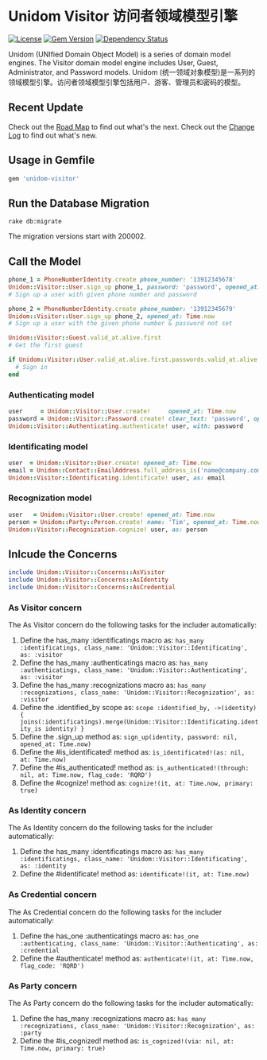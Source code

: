 # Unidom Visitor 访问者领域模型引擎

[![License](https://img.shields.io/badge/license-MIT-green.svg)](http://opensource.org/licenses/MIT)
[![Gem Version](https://badge.fury.io/rb/unidom-visitor.svg)](https://badge.fury.io/rb/unidom-visitor)
[![Dependency Status](https://gemnasium.com/badges/github.com/topbitdu/unidom-visitor.svg)](https://gemnasium.com/github.com/topbitdu/unidom-visitor)

Unidom (UNIfied Domain Object Model) is a series of domain model engines. The Visitor domain model engine includes User, Guest, Administrator, and Password models.
Unidom (统一领域对象模型)是一系列的领域模型引擎。访问者领域模型引擎包括用户、游客、管理员和密码的模型。



## Recent Update

Check out the [Road Map](ROADMAP.md) to find out what's the next.
Check out the [Change Log](CHANGELOG.md) to find out what's new.



## Usage in Gemfile

```ruby
gem 'unidom-visitor'
```



## Run the Database Migration

```shell
rake db:migrate
```
The migration versions start with 200002.



## Call the Model

```ruby
phone_1 = PhoneNumberIdentity.create phone_number: '13912345678'
Unidom::Visitor::User.sign_up phone_1, password: 'password', opened_at: Time.now
# Sign up a user with given phone number and password

phone_2 = PhoneNumberIdentity.create phone_number: '13912345679'
Unidom::Visitor::User.sign_up phone_2, opened_at: Time.now
# Sign up a user with the given phone number & password not set

Unidom::Visitor::Guest.valid_at.alive.first
# Get the first guest

if Unidom::Visitor::User.valid_at.alive.first.passwords.valid_at.alive.first.merge(Unidom::Visitor::Authenticating.valid_at.alive).first.matched? 'password'
  # Sign in
end
```

### Authenticating model

```ruby
user     = Unidom::Visitor::User.create!     opened_at: Time.now
password = Unidom::Visitor::Password.create! clear_text: 'password', opened_at: Time.now
Unidom::Visitor::Authenticating.authenticate! user, with: password
```

### Identificating model

```ruby
user  = Unidom::Visitor::User.create! opened_at: Time.now
email = Unidom::Contact::EmailAddress.full_address_is('name@company.com').valid_at.alive.first_or_create! opened_at: Time.now
Unidom::Visitor::Identificating.identificate! user, as: email
```

### Recognization model

```ruby
user   = Unidom::Visitor::User.create! opened_at: Time.now
person = Unidom::Party::Person.create! name: 'Tim', opened_at: Time.now
Unidom::Visitor::Recognization.cognize! user, as: person
```



## Inlcude the Concerns

```ruby
include Unidom::Visitor::Concerns::AsVisitor
include Unidom::Visitor::Concerns::AsIdentity
include Unidom::Visitor::Concerns::AsCredential
```

### As Visitor concern

The As Visitor concern do the following tasks for the includer automatically:  
1. Define the has_many :identificatings macro as: ``has_many :identificatings, class_name: 'Unidom::Visitor::Identificating', as: :visitor``  
2. Define the has_many :authenticatings macro as: ``has_many :authenticatings, class_name: 'Unidom::Visitor::Authenticating', as: :visitor``  
3. Define the has_many :recognizations macro as: ``has_many :recognizations, class_name: 'Unidom::Visitor::Recognization', as: :visitor``  
4. Define the .identified_by scope as: ``scope :identified_by, ->(identity) { joins(:identificatings).merge(Unidom::Visitor::Identificating.identity_is identity) }``  
5. Define the .sign_up method as: ``sign_up(identity, password: nil, opened_at: Time.now)``
6. Define the #is_identificated! method as: ``is_identificated!(as: nil, at: Time.now)``
7. Define the #is_authenticated! method as: ``is_authenticated!(through: nil, at: Time.now, flag_code: 'RQRD')``
8. Define the #cognize! method as: ``cognize!(it, at: Time.now, primary: true)``

### As Identity concern

The As Identity concern do the following tasks for the includer automatically:  
1. Define the has_many :identificatings macro as: ``has_many :identificatings, class_name: 'Unidom::Visitor::Identificating', as: :identity``
2. Define the #identificate! method as: ``identificate!(it, at: Time.now)``

### As Credential concern

The As Credential concern do the following tasks for the includer automatically:  
1. Define the has_one :authenticatings macro as: ``has_one :authenticating, class_name: 'Unidom::Visitor::Authenticating', as: :credential``
2. Define the #authenticate! method as: ``authenticate!(it, at: Time.now, flag_code: 'RQRD')``

### As Party concern

The As Party concern do the following tasks for the includer automatically:  
1. Define the has_many :recognizations macro as: ``has_many :recognizations, class_name: 'Unidom::Visitor::Recognization', as: :party``
2. Define the #is_cognized! method as: ``is_cognized!(via: nil, at: Time.now, primary: true)``
